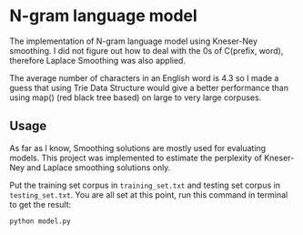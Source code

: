 # N-gram language model

The implementation of N-gram language model using Kneser-Ney smoothing. 
I did not figure out how to deal with the 0s of C(prefix, word), therefore Laplace Smoothing was also applied. 

The average number of characters in an English word is 4.3 so I made a guess that using Trie Data Structure would give a better performance than using map() (red black tree based) on large to very large corpuses.

## Usage

As far as I know, Smoothing solutions are mostly used for evaluating models. This project was implemented to estimate the perplexity of Kneser-Ney and Laplace smoothing solutions only.

Put the training set corpus in ```training_set.txt``` and testing set corpus in ```testing_set.txt```. 
You are all set at this point, run this command in terminal to get the result:

```bash
python model.py
```

